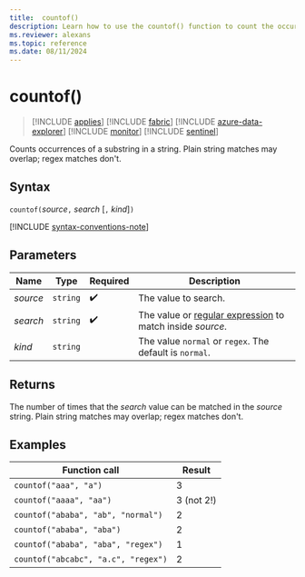 ```yaml
---
title:  countof()
description: Learn how to use the countof() function to count the occurrences of a substring in a string.
ms.reviewer: alexans
ms.topic: reference
ms.date: 08/11/2024
---
```

# countof()

> [!INCLUDE [applies](../includes/applies-to-version/applies.md)] [!INCLUDE [fabric](../includes/applies-to-version/fabric.md)] [!INCLUDE [azure-data-explorer](../includes/applies-to-version/azure-data-explorer.md)] [!INCLUDE [monitor](../includes/applies-to-version/monitor.md)] [!INCLUDE [sentinel](../includes/applies-to-version/sentinel.md)]

Counts occurrences of a substring in a string. Plain string matches may overlap; regex matches don't.

## Syntax

`countof(`*source*`,` *search* [`,` *kind*]`)`

[!INCLUDE [syntax-conventions-note](../includes/syntax-conventions-note.md)]

## Parameters

| Name | Type | Required | Description |
|--|--|--|--|
| *source* | `string` |  :heavy_check_mark: | The value to search. |
| *search* | `string` |  :heavy_check_mark: | The value or [regular expression](regex.md) to match inside *source*. |
| *kind* | `string` | | The value `normal` or `regex`. The default is `normal`. |

## Returns

The number of times that the *search* value can be matched in the *source* string. Plain string matches may overlap; regex matches don't.

## Examples

|Function call|Result|
|---|---
|`countof("aaa", "a")`| 3
|`countof("aaaa", "aa")`| 3 (not 2!)
|`countof("ababa", "ab", "normal")`| 2
|`countof("ababa", "aba")`| 2
|`countof("ababa", "aba", "regex")`| 1
|`countof("abcabc", "a.c", "regex")`| 2

